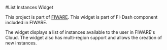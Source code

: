 #List Instances Widget

This project is part of [FIWARE](https://www.fiware.org/). This widget is part of FI-Dash component included in FIWARE.

The widget displays a list of instances available to the user in FIWARE's Cloud. The widget also has multi-region support and allows the creation of new instances.